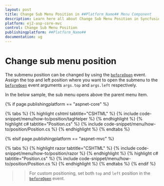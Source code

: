 ```yaml
---
layout: post
title: Change Sub Menu Position in ##Platform_Name## Menu Component
description: Learn here all about Change Sub Menu Position in Syncfusion ##Platform_Name## Menu component and more.
platform: ej2-asp-core-mvc
control: Change Sub Menu Position
publishingplatform: ##Platform_Name##
documentation: ug
---
```


# Change sub menu position

The submenu position can be changed by using the [`beforeOpen`](https://help.syncfusion.com/cr/cref_files/aspnetcore-js2/Syncfusion.EJ2~Syncfusion.EJ2.Navigations.Menu~BeforeOpen.html) event. Assign the top and left position where you want to open the submenu to the [`beforeOpen`](https://help.syncfusion.com/cr/cref_files/aspnetcore-js2/Syncfusion.EJ2~Syncfusion.EJ2.Navigations.Menu~BeforeOpen.html) event arguments `args.top` and `args.left` respectively.

In the below sample, the sub menu opens above the parent menu item.

{% if page.publishingplatform == "aspnet-core" %}

{% tabs %}
{% highlight cshtml tabtitle="CSHTML" %}
{% include code-snippet/menu/how-to/position/tagHelper %}
{% endhighlight %}
{% highlight c# tabtitle="Position.cs" %}
{% include code-snippet/menu/how-to/position/Position.cs %}
{% endhighlight %}
{% endtabs %}

{% elsif page.publishingplatform == "aspnet-mvc" %}

{% tabs %}
{% highlight razor tabtitle="CSHTML" %}
{% include code-snippet/menu/how-to/position/razor %}
{% endhighlight %}
{% highlight c# tabtitle="Position.cs" %}
{% include code-snippet/menu/how-to/position/Position.cs %}
{% endhighlight %}
{% endtabs %}
{% endif %}



>> For custom positioning, set both `top` and `left` position in the [`beforeOpen`](https://help.syncfusion.com/cr/cref_files/aspnetcore-js2/Syncfusion.EJ2~Syncfusion.EJ2.Navigations.Menu~BeforeOpen.html) event.